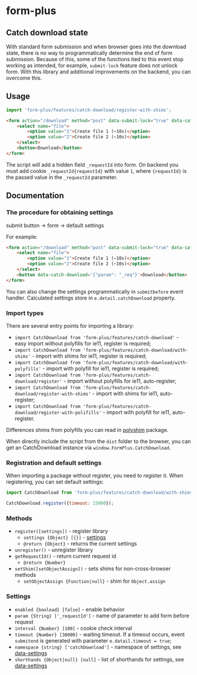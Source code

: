 # form-plus

## Catch download state

With standard form submission and when browser goes into the download state, there is no way to programmatically determine the end of form submission.
Because of this, some of the functions tied to this event stop working as intended, for example, `submit-lock` feature does not unlock form.
With this library and additional improvements on the backend, you can overcome this.

## Usage

```javascript
import 'form-plus/features/catch-download/register-with-shims';
```

```html
<form action="/download" method="post" data-submit-lock="true" data-catch-download="true">
    <select name="file">
        <option value="1">Create file 1 (~10s)</option>
        <option value="2">Create file 2 (~10s)</option>
    </select>
    <button>Download</button>
</form>
```

The script will add a hidden field `_requestId` into form.
On backend you must add cookie `_requestId{requestId}` with value `1`, where `{requestId}` is the passed value in the `_requestId` parameter.

## Documentation

### The procedure for obtaining settings

submit button -> form -> default settings

For example:

```html
<form action="/download" method="post" data-submit-lock="true" data-catch-download='{"enabled": true, "timeout": 10000}'>
    <select name="file">
        <option value="1">Create file 1 (~10s)</option>
        <option value="2">Create file 2 (~10s)</option>
    </select>
    <button data-catch-download='{"param": "_req"}'>Download</button>
</form>
```

You can also change the settings programmatically in `submitbefore` event handler. Calculated settings store in `e.detail.catchDownload` property.

### Import types

There are several entry points for importing a library:

- `import CatchDownload from 'form-plus/features/catch-download'` - easy import without polyfills for ie11, register is required;
- `import CatchDownload from 'form-plus/features/catch-download/with-shims'` - import with shims for ie11, register is required;
- `import CatchDownload from 'form-plus/features/catch-download/with-polyfills'` - import with polyfill for ie11, register is required;
- `import CatchDownload from 'form-plus/features/catch-download/register'` - import without polyfills for ie11, auto-register;
- `import CatchDownload from 'form-plus/features/catch-download/register-with-shims'` - import with shims for ie11, auto-register;
- `import CatchDownload from 'form-plus/features/catch-download/register-with-polifills'` - import with polyfill for ie11, auto-register.

Differences shims from polyfills you can read in [polyshim](https://github.com/paulzi/polyshim/) package.

When directly include the script from the `dist` folder to the browser, you can get an CatchDownload instance via `window.FormPlus.CatchDownload`.

### Registration and default settings

When importing a package without register, you need to register it. When registering, you can set default settings:

```javascript
import CatchDownload from 'form-plus/features/catch-download/with-shims';

CatchDownload.register({timeout: 15000});
```

### Methods

- `register([settings])` - register library
    - `settings {Object} [{}]` - [settings](#Settings)
    - `@return {Object}` - returns the current settings
- `unregister()` - unregister library
- `getRequestId()` - return current request id
    - `@return {Number}`
- `setShim([setObjectAssign])` - sets shims for non-cross-browser methods
    - `setObjectAssign {Function|null}` - shim for `Object.assign`

### Settings

- `enabled {boolead} [false]` - enable behavior
- `param {String} ['_requestId']` - name of parameter to add form before request 
- `interval {Number} [100]` - cookie check interval 
- `timeout {Number} [30000]` - waiting timeout. If a timeout occurs, event `submitend` is generated with parameter `e.datail.timeout = true`;
- `namespace {string} ['catchDownload']` - namespace of settings, see [data-settings](https://github.com/paulzi/data-settings/)
- `shorthands {Object|null} [null]` - list of shorthands for settings, see [data-settings](https://github.com/paulzi/data-settings/)
